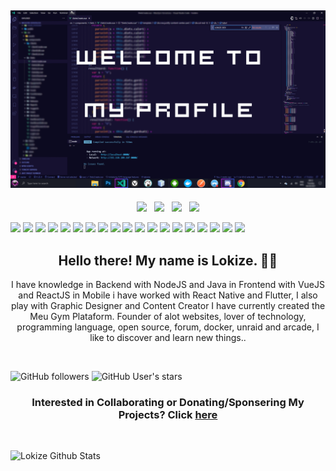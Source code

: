 ## [![lokize header](https://github.com/lokize/lokize/blob/main/profile.png)](https://lokize.com)

<p align='center'>
<a href="https://dev.to/lokize"><img height="30" src="https://simpleicons.org/icons/dev-dot-to.svg?raw=true"></a>&nbsp;&nbsp;
<a href="https://twitter.com/lokize"><img height="30" src="https://simpleicons.org/icons/twitter.svg?raw=true"></a>&nbsp;&nbsp;
<a href="https://instagram.com/lokize"><img height="30" src="https://simpleicons.org/icons/instagram.svg?raw=true"></a>&nbsp;&nbsp;
<a href="https://www.linkedin.com/in/lokize/"><img height="30" src="https://simpleicons.org/icons/linkedin.svg?raw=true"></a>
</p>

![](https://img.shields.io/badge/NodeJS-True-informational?style=flat&logo=data:image/svg%2bxml;base64,<BASE64_DATA>)
![](https://img.shields.io/badge/Java-True-informational?style=flat&logo=data:image/svg%2bxml;base64,<BASE64_DATA>)
![](https://img.shields.io/badge/Linux-True-informational?style=flat&logo=data:image/svg%2bxml;base64,<BASE64_DATA>)
![](https://img.shields.io/badge/VueJS-True-informational?style=flat&logo=data:image/svg%2bxml;base64,<BASE64_DATA>)
![](https://img.shields.io/badge/ReactJS-True-informational?style=flat&logo=data:image/svg%2bxml;base64,<BASE64_DATA>)
![](https://img.shields.io/badge/ReactNative-True-informational?style=flat&logo=data:image/svg%2bxml;base64,<BASE64_DATA>)
![](https://img.shields.io/badge/AWS-True-informational?style=flat&logo=data:image/svg%2bxml;base64,<BASE64_DATA>)
![](https://img.shields.io/badge/Azure-True-informational?style=flat&logo=data:image/svg%2bxml;base64,<BASE64_DATA>)
![](https://img.shields.io/badge/GoogleCloud-True-informational?style=flat&logo=data:image/svg%2bxml;base64,<BASE64_DATA>)
![](https://img.shields.io/badge/JavaScript-True-informational?style=flat&logo=data:image/svg%2bxml;base64,<BASE64_DATA>)
![](https://img.shields.io/badge/SpringBoot-True-informational?style=flat&logo=data:image/svg%2bxml;base64,<BASE64_DATA>)
![](https://img.shields.io/badge/GameDev-True-informational?style=flat&logo=data:image/svg%2bxml;base64,<BASE64_DATA>)
![](https://img.shields.io/badge/Unraid-True-informational?style=flat&logo=data:image/svg%2bxml;base64,<BASE64_DATA>)
![](https://img.shields.io/badge/Nginx-True-informational?style=flat&logo=data:image/svg%2bxml;base64,<BASE64_DATA>)
![](https://img.shields.io/badge/Unreal-True-informational?style=flat&logo=data:image/svg%2bxml;base64,<BASE64_DATA>)
![](https://img.shields.io/badge/Firebase-True-informational?style=flat&logo=data:image/svg%2bxml;base64,<BASE64_DATA>)
![](https://img.shields.io/badge/Heroku-True-informational?style=flat&logo=data:image/svg%2bxml;base64,<BASE64_DATA>)
![](https://img.shields.io/badge/Unity-True-informational?style=flat&logo=data:image/svg%2bxml;base64,<BASE64_DATA>)
![](https://img.shields.io/badge/Electron-True-informational?style=flat&logo=data:image/svg%2bxml;base64,<BASE64_DATA>)

<h2 align="center">Hello there! My name is Lokize. 👋🤓</h2>
<p align="center">I have knowledge in Backend with NodeJS and Java in Frontend with VueJS and ReactJS in Mobile i have worked with React Native and Flutter, I also play with Graphic Designer and Content Creator
I have currently created the Meu Gym Plataform.
Founder of alot websites, lover of technology, programming language, open source, forum, docker, unraid and arcade, I like to discover and learn new things..</p>
<br/>

![GitHub followers](https://img.shields.io/github/followers/lokize?style=social)
![GitHub User's stars](https://img.shields.io/github/stars/lokize?style=social)

<h3 align="center"> Interested in Collaborating or Donating/Sponsering My Projects? Click <a href="https://lokize.com/projects">here</a> </h3><br/>

![Lokize Github Stats](https://github-readme-stats.vercel.app/api?username=lokize&show_icons=true&theme=radical)

